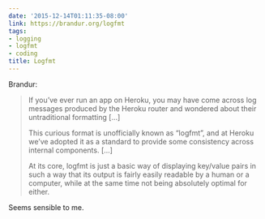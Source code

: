 ```yaml
---
date: '2015-12-14T01:11:35-08:00'
link: https://brandur.org/logfmt
tags:
- logging
- logfmt
- coding
title: Logfmt
---
```


Brandur:

>If you’ve ever run an app on Heroku, you may have come across log messages produced by the Heroku router and wondered about their untraditional formatting [...]
>
>This curious format is unofficially known as “logfmt”, and at Heroku we’ve adopted it as a standard to provide some consistency across internal components. [...]
>
>At its core, logfmt is just a basic way of displaying key/value pairs in such a way that its output is fairly easily readable by a human or a computer, while at the same time not being absolutely optimal for either.

Seems sensible to me.
